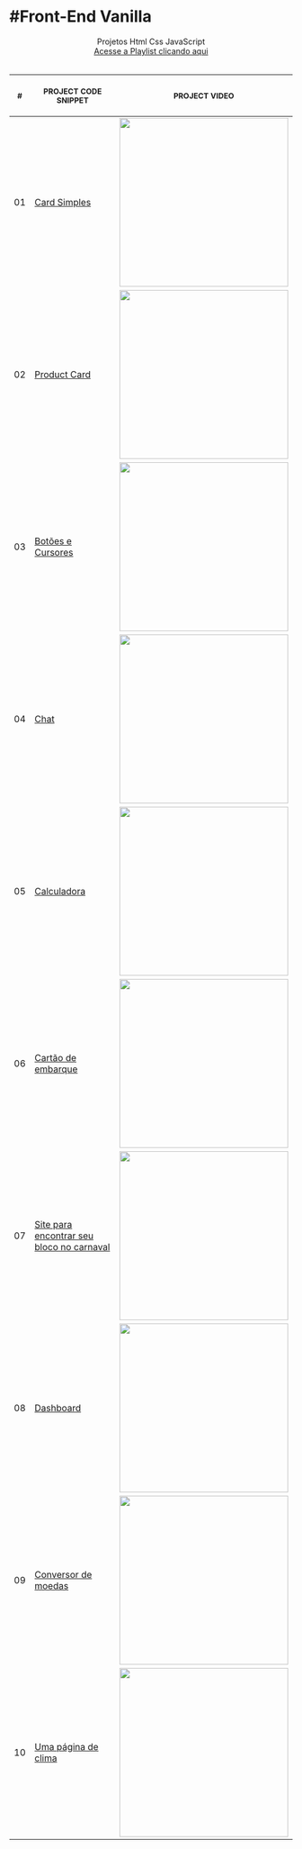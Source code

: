 # #Front-End Vanilla

<p align="center">
    Projetos Html Css JavaScript <br>
    <a target="_blank" href="https://www.youtube.com/playlist?list=PLxno3IRycTKFQLIZTVDJ9N4bMyNoae16j" >Acesse a Playlist clicando aqui</a><br>
    <br><table>
    <thead>
        <tr>
            <th align="center">
                <img width="20" height="1"> 
                <p>
                    <small>#</small>
                </p>
            </th>
            <th align="center">
                <img width="300" height="1"> 
                <p> 
                    <small>
                        PROJECT CODE SNIPPET
                    </small>
                </p>
            </th>      
            <th align="center">
                <img width="201" height="1">
                <p align="center"> 
                    <small>
                      PROJECT VIDEO
                    </small>
                </p>
            </th>
        </tr>
    </thead>
    <tbody>
        <tr>
            <td>01</td>
            <td><a href="https://gist.github.com/guimonteirozz/a28f551fb40d82a1d50db6d833c34944">Card Simples </a></td>
            <td align="center">
              <a href="https://gist.github.com/guimonteirozz/a28f551fb40d82a1d50db6d833c34944" target="_blank">
               <img width="300px" src="https://i.ytimg.com/vi/usIYMt8v2Uc/mqdefault.jpg" />
              </a>
            </td>
        </tr>
        <tr>
            <td>02</td>
            <td><a href="02">Product Card</a></td>
            <td align="center"><a href="02"><img width="300px" src="02/.github/preview.jpg" /></a></td>
        </tr>
        <tr>
            <td>03</td>
            <td><a href="03">Botões e Cursores</a></td>
            <td align="center"><a href="03"><img width="300px" src="03/.github/preview.jpg" /></a></td>
        </tr>
        <tr>
            <td>04</td>
            <td><a href="04">Chat</a></td>
            <td align="center"><a href="04"><img width="300px" src="04/.github/preview.jpg" /></a></td>
        </tr>
        <tr>
            <td>05</td>
            <td><a href="05">Calculadora</a></td>
            <td align="center"><a href="05"><img width="300px" src="05/.github/preview.jpg" /></a></td>
        </tr>
        <tr>
            <td>06</td>
            <td><a href="06">Cartão de embarque</a></td>
            <td align="center" ><a href="06"><img width="300px" src="06/.github/preview.jpg" /></a></td>
        </tr>
        <tr>
            <td>07</td>
            <td><a href="07">Site para encontrar seu bloco no carnaval</a></td>
            <td align="center" ><a href="07"><img width="300px" src="07/.github/preview.jpg" /></a></td>
        </tr>
        <tr>
            <td>08</td>
            <td><a href="08">Dashboard</a></td>
            <td align="center" ><a href="08"><img width="300px" src="08/.github/preview.jpg" /></a></td>
        </tr>
        <tr>
            <td>09</td>
            <td><a href="09">Conversor de moedas</a></td>
            <td align="center" ><a href="09"><img width="300px" src="09/.github/preview.jpg" /></a></td>
        </tr>
        <tr>
            <td>10</td>
            <td><a href="10">Uma página de clima</a></td>
            <td align="center" ><a href="10"><img width="300px" src="10/.github/preview.jpg" /></a></td>
        </tr>
    </tbody>
</table></p>
